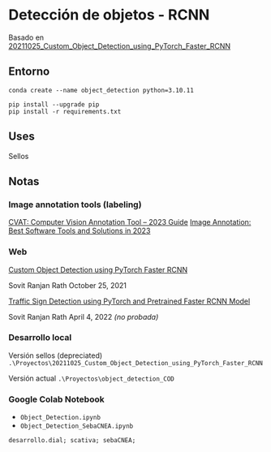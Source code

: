 # Detección de objetos - RCNN
Basado en [20211025_Custom_Object_Detection_using_PyTorch_Faster_RCNN](https://debuggercafe.com/custom-object-detection-using-pytorch-faster-rcnn/)


## Entorno
```
conda create --name object_detection python=3.10.11
```

```
pip install --upgrade pip
pip install -r requirements.txt
```

## Uses
Sellos


## Notas

### Image annotation tools (labeling) 
[CVAT: Computer Vision Annotation Tool – 2023 Guide](https://viso.ai/computer-vision/cvat-computer-vision-annotation-tool/)
[Image Annotation: Best Software Tools and Solutions in 2023](https://viso.ai/computer-vision/image-annotation/)

### Web
[Custom Object Detection using PyTorch Faster RCNN](https://debuggercafe.com/custom-object-detection-using-pytorch-faster-rcnn/)

Sovit Ranjan Rath October 25, 2021

[Traffic Sign Detection using PyTorch and Pretrained Faster RCNN Model](https://debuggercafe.com/traffic-sign-detection-using-pytorch-and-pretrained-faster-rcnn-model/)

Sovit Ranjan Rath April 4, 2022 _(no probada)_

### Desarrollo local
Versión sellos (depreciated) ```.\Proyectos\20211025_Custom_Object_Detection_using_PyTorch_Faster_RCNN```


Versión actual ```.\Proyectos\object_detection_COD```

### Google Colab Notebook
- ```Object_Detection.ipynb```
- ```Object_Detection_SebaCNEA.ipynb```

```desarrollo.dial; scativa; sebaCNEA;```


